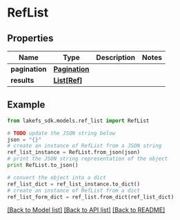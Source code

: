 # RefList


## Properties

Name | Type | Description | Notes
------------ | ------------- | ------------- | -------------
**pagination** | [**Pagination**](Pagination.md) |  | 
**results** | [**List[Ref]**](Ref.md) |  | 

## Example

```python
from lakefs_sdk.models.ref_list import RefList

# TODO update the JSON string below
json = "{}"
# create an instance of RefList from a JSON string
ref_list_instance = RefList.from_json(json)
# print the JSON string representation of the object
print RefList.to_json()

# convert the object into a dict
ref_list_dict = ref_list_instance.to_dict()
# create an instance of RefList from a dict
ref_list_form_dict = ref_list.from_dict(ref_list_dict)
```
[[Back to Model list]](../README.md#documentation-for-models) [[Back to API list]](../README.md#documentation-for-api-endpoints) [[Back to README]](../README.md)


